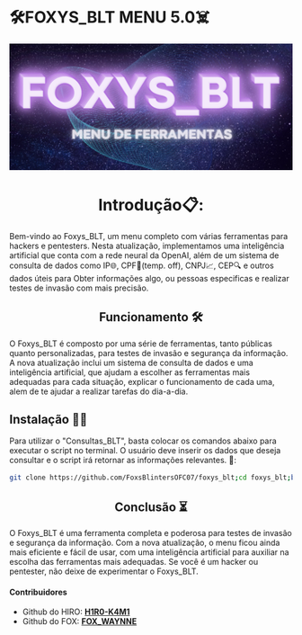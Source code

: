 # 🛠️FOXYS_BLT MENU 5.0☠️
<p align="center">
<img src="arquivos/fblt.png">
</p>

<h1 align="center">Introdução📋:</h1>
Bem-vindo ao Foxys_BLT, um menu completo com várias ferramentas para hackers e pentesters. Nesta atualização, implementamos uma inteligência artificial que conta com a rede neural da OpenAI, além de um sistema de consulta de dados como IP🌐, CPF🎩(temp. off), CNPJ📈, CEP🔍 e outros dados úteis para Obter informações algo, ou pessoas especificas e realizar testes de invasão com mais precisão.

<h2 align="center">Funcionamento 🛠️</h1>
O Foxys_BLT é composto por uma série de ferramentas, tanto públicas quanto personalizadas, para testes de invasão e segurança da informação. A nova atualização inclui um sistema de consulta de dados e uma inteligência artificial, que ajudam a escolher as ferramentas mais adequadas para cada situação, explicar o funcionamento de cada uma, alem de te ajudar a realizar tarefas do dia-a-dia.

## Instalação 🔧✅
Para utilizar o "Consultas_BLT", basta colocar os comandos abaixo para executar o script no terminal. O usuário deve inserir os dados que deseja consultar e o script irá retornar as informações relevantes. 📝:
```sh
git clone https://github.com/FoxsBlintersOFC07/foxys_blt;cd foxys_blt;bash install.sh
```

<h2 align="center">Conclusão ⏳</h2>
O Foxys_BLT é uma ferramenta completa e poderosa para testes de invasão e segurança da informação. Com a nova atualização, o menu ficou ainda mais eficiente e fácil de usar, com uma inteligência artificial para auxiliar na escolha das ferramentas mais adequadas. Se você é um hacker ou pentester, não deixe de experimentar o Foxys_BLT.

#### Contribuidores
* Github do HIRO: **[H1R0-K4M1](https://github.com/H1R0Z1N)**
* Github do FOX: **[FOX_WAYNNE](https://github.com/FoxWaynne)**

